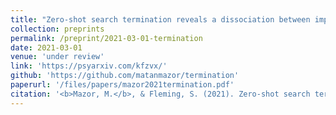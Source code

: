 ```yaml
---
title: "Zero-shot search termination reveals a dissociation between implicit and explicit metacognitive knowledge"
collection: preprints
permalink: /preprint/2021-03-01-termination
date: 2021-03-01
venue: 'under review'
link: 'https://psyarxiv.com/kfzvx/'
github: 'https://github.com/matanmazor/termination'
paperurl: '/files/papers/mazor2021termination.pdf'
citation: '<b>Mazor, M.</b>, & Fleming, S. (2021). Zero-shot search termination reveals a dissociation between implicit and explicit metacognitive knowledge. <i>PsyArXiv</i>'
---
```

